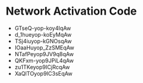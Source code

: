# Network Activation Code
* GTseQ-yop-koy4IqAw
* d_1hueyop-koEyMqAw
* TSj4iuyop-kGNOsqAw
* IOaaHuyop_ZzSMEqAw
* NTafPeyop9JV9q8qAw
* QKFxm-yop9JPiL4qAw
* zu1TKeyop9ICjRcqAw
* XaQlTOyop9IC3sEqAw
